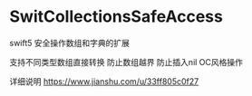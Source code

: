 # SwitCollectionsSafeAccess
swift5 安全操作数组和字典的扩展

支持不同类型数组直接转换
防止数组越界
防止插入nil
OC风格操作



详细说明
https://www.jianshu.com/u/33ff805c0f27
